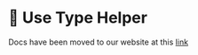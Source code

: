 # 🎹 Use Type Helper

Docs have been moved to our website at this [link](https://tomatophp.com/en/open-source/filament-types)
